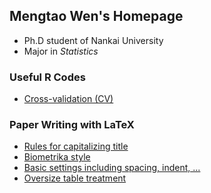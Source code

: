 ## Mengtao Wen's Homepage
- Ph.D student of Nankai University
- Major in *Statistics*


### Useful R Codes
- [Cross-validation (CV)](https://github.com/MengtaoWen/MyPage/blob/master/Rcode/cross-validation.md)


### Paper Writing with LaTeX
- [Rules for capitalizing title](https://github.com/MengtaoWen/MyPage/blob/master/PaperWriting/title.md)
- [Biometrika style](https://github.com/MengtaoWen/MyPage/blob/master/PaperWriting/BIOMET%20(Oxford%20University%20Press).pdf)
- [Basic settings including spacing, indent, ...](https://github.com/MengtaoWen/MyPage/blob/master/PaperWriting/basic-settings.md)
- [Oversize table treatment](https://github.com/MengtaoWen/MyPage/blob/master/PaperWriting/size.md) 
